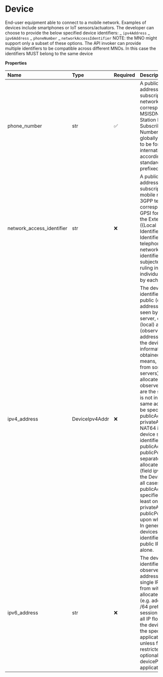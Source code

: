 # Device

End-user equipment able to connect to a mobile network. Examples of devices include smartphones or IoT sensors/actuators. The developer can choose to provide the below specified device identifiers: _ `ipv4Address` _ `ipv6Address` _ `phoneNumber` _ `networkAccessIdentifier` NOTE: the MNO might support only a subset of these options. The API invoker can provide multiple identifiers to be compatible across different MNOs. In this case the identifiers MUST belong to the same device

**Properties**

| Name                      | Type           | Required | Description                                                                                                                                                                                                                                                                                                                                                                                                                                                                                                                                                                                                                                                                                                                                                                                                                                                                             |
| :------------------------ | :------------- | :------- | :-------------------------------------------------------------------------------------------------------------------------------------------------------------------------------------------------------------------------------------------------------------------------------------------------------------------------------------------------------------------------------------------------------------------------------------------------------------------------------------------------------------------------------------------------------------------------------------------------------------------------------------------------------------------------------------------------------------------------------------------------------------------------------------------------------------------------------------------------------------------------------------- |
| phone_number              | str            | ✅       | A public identifier addressing a telephone subscription. In mobile networks it corresponds to the MSISDN (Mobile Station International Subscriber Directory Number). In order to be globally unique it has to be formatted in international format, according to E.164 standard, optionally prefixed with '+'.                                                                                                                                                                                                                                                                                                                                                                                                                                                                                                                                                                          |
| network_access_identifier | str            | ❌       | A public identifier addressing a subscription in a mobile network. In 3GPP terminology, it corresponds to the GPSI formatted with the External Identifier ({Local Identifier}@{Domain Identifier}). Unlike the telephone number, the network access identifier is not subjected to portability ruling in force, and is individually managed by each operator.                                                                                                                                                                                                                                                                                                                                                                                                                                                                                                                           |
| ipv4_address              | DeviceIpv4Addr | ❌       | The device should be identified by either the public (observed) IP address and port as seen by the application server, or the private (local) and any public (observed) IP addresses in use by the device (this information can be obtained by various means, for example from some DNS servers). If the allocated and observed IP addresses are the same (i.e. NAT is not in use) then the same address should be specified for both publicAddress and privateAddress. If NAT64 is in use, the device should be identified by its publicAddress and publicPort, or separately by its allocated IPv6 address (field ipv6Address of the Device object) In all cases, publicAddress must be specified, along with at least one of either privateAddress or publicPort, dependent upon which is known. In general, mobile devices cannot be identified by their public IPv4 address alone. |
| ipv6_address              | str            | ❌       | The device should be identified by the observed IPv6 address, or by any single IPv6 address from within the subnet allocated to the device (e.g. adding ::0 to the /64 prefix). The session shall apply to all IP flows between the device subnet and the specified application server, unless further restricted by the optional parameters devicePorts or applicationServerPorts.                                                                                                                                                                                                                                                                                                                                                                                                                                                                                                     |
